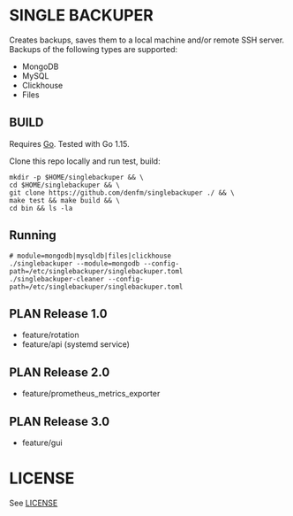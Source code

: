 # SINGLE BACKUPER
Creates backups, saves them to a local machine and/or remote SSH server. Backups of the following types are supported:
- MongoDB
- MySQL 
- Clickhouse
- Files

## BUILD 
Requires [Go](https://golang.org/doc/install). Tested with Go 1.15.

Clone this repo locally and run test, build:
```
mkdir -p $HOME/singlebackuper && \
cd $HOME/singlebackuper && \
git clone https://github.com/denfm/singlebackuper ./ && \
make test && make build && \
cd bin && ls -la
```

## Running

```
# module=mongodb|mysqldb|files|clickhouse
./singlebackuper --module=mongodb --config-path=/etc/singlebackuper/singlebackuper.toml
./singlebackuper-cleaner --config-path=/etc/singlebackuper/singlebackuper.toml
```

## PLAN Release 1.0
- feature/rotation
- feature/api (systemd service)

## PLAN Release 2.0
- feature/prometheus_metrics_exporter

## PLAN Release 3.0
- feature/gui

LICENSE
========

See [LICENSE](./LICENSE)
